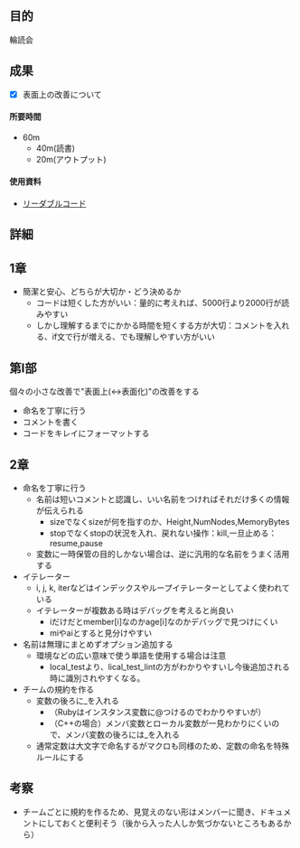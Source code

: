 ## 目的
<!-- 目的(〜を知りたい/〜を実装したい) -->
輪読会
## 成果
<!-- 成果(できたこと/できなかったこと) -->
- [x] 表面上の改善について

#### 所要時間
- 60m
  - 40m(読書)
  - 20m(アウトプット)
#### 使用資料
<!-- 使用資料(教材/書籍/ワークシート/Youtube) -->
- [リーダブルコード](https://www.amazon.co.jp/%E3%83%AA%E3%83%BC%E3%83%80%E3%83%96%E3%83%AB%E3%82%B3%E3%83%BC%E3%83%89-%E2%80%95%E3%82%88%E3%82%8A%E8%89%AF%E3%81%84%E3%82%B3%E3%83%BC%E3%83%89%E3%82%92%E6%9B%B8%E3%81%8F%E3%81%9F%E3%82%81%E3%81%AE%E3%82%B7%E3%83%B3%E3%83%97%E3%83%AB%E3%81%A7%E5%AE%9F%E8%B7%B5%E7%9A%84%E3%81%AA%E3%83%86%E3%82%AF%E3%83%8B%E3%83%83%E3%82%AF-Theory-practice-Boswell/dp/4873115655)
## 詳細
<!-- 詳細(キーワード/プロセス//具体例を挙げる/今回の課題解決を今後に繋げられる形で記録) -->

## 1章
- 簡潔と安心、どちらが大切か・どう決めるか
  - コードは短くした方がいい：量的に考えれば、5000行より2000行が読みやすい
  - しかし理解するまでにかかる時間を短くする方が大切：コメントを入れる、if文で行が増える、でも理解しやすい方がいい

## 第Ⅰ部

個々の小さな改善で"表面上(↔︎表面化)"の改善をする
  - 命名を丁寧に行う
  - コメントを書く
  - コードをキレイにフォーマットする

## 2章
- 命名を丁寧に行う
  - 名前は短いコメントと認識し、いい名前をつければそれだけ多くの情報が伝えられる
    - sizeでなくsizeが何を指すのか、Height,NumNodes,MemoryBytes
    - stopでなくstopの状況を入れ、戻れない操作：kill,一旦止める：resume,pause
  - 変数に一時保管の目的しかない場合は、逆に汎用的な名前をうまく活用する
- イテレーター
  - i, j, k, iterなどはインデックスやループイテレーターとしてよく使われている
  - イテレーターが複数ある時はデバッグを考えると尚良い
    - iだけだとmember[i]なのかage[i]なのかデバッグで見つけにくい
    - miやaiとすると見分けやすい
- 名前は無理にまとめずオプション追加する
  - 環境などの広い意味で使う単語を使用する場合は注意
    - local_testより、lical_test_lintの方がわかりやすいし今後追加される時に識別されやすくなる。
- チームの規約を作る
  - 変数の後ろに_を入れる
    - （Rubyはインスタンス変数に@つけるのでわかりやすいが）
    - （C++の場合）メンバ変数とローカル変数が一見わかりにくいので、メンバ変数の後ろには_を入れる
  - 通常定数は大文字で命名するがマクロも同様のため、定数の命名を特殊ルールにする

## 考察
<!-- 考察(今後の展望/) -->
- チームごとに規約を作るため、見覚えのない形はメンバーに聞き、ドキュメントにしておくと便利そう（後から入った人しか気づかないところもあるから）